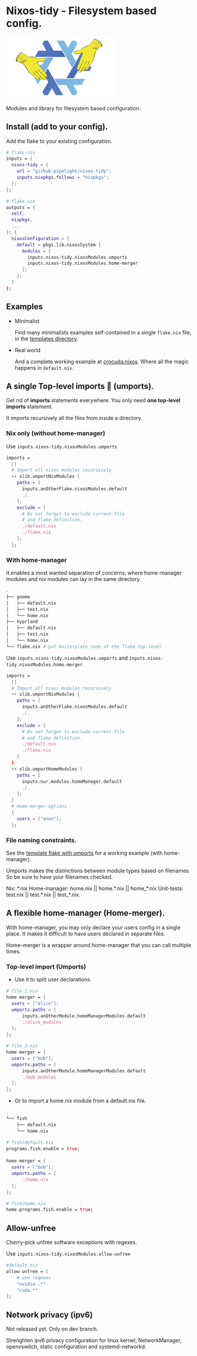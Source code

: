 # Nixos-tidy - Filesystem based config.

<img src="./public/images/nixos-tidy.png" width="300px"/>

Modules and library for filesystem based configuration.

## Install (add to your config).

Add the flake to your existing configuration.

```nix
# flake.nix
inputs = {
  nixos-tidy = {
    url = "github:pipelight/nixos-tidy";
    inputs.nixpkgs.follows = "nixpkgs";
  };
};
```

```nix
# flake.nix
outputs = {
  self,
  nixpkgs,
  ...
}: {
  nixosConfiguration = {
    default = pkgs.lib.nixosSystem {
      modules = [
        inputs.nixos-tidy.nixosModules.umports
        inputs.nixos-tidy.nixosModules.home-merger
      ];
    };
  }
};
```

## Examples

- Minimalist

  Find many minimalists examples self-contained in a single `flake.nix` file,
  in the [templates directory](https://github.com/pipelight/nixos-tidy/blob/master/templates/).

- Real world

  And a complete working example at [crocuda.nixos](https://github.com/pipelight/crocuda.nixos).
  Where all the magic happens in `default.nix`.

## A single Top-level imports 🤌 (umports).

Get rid of **imports** statements everywhere.
You only need **one top-level imports** statement.

It imports recursively all the files from inside a directory.

### Nix only (without home-manager)

Use `inputs.nixos-tidy.nixosModules.umports`

```nix
imports =
  []
  # Import all nixos modules recursively
  ++ slib.umportNixModules {
    paths = [
      inputs.anOtherFlake.nixosModules.default
      ./.
    ];
    exclude = [
      # Do not forget to exclude current file
      # and flake definition.
      ./default.nix
      ./flake.nix
    ];
  };
```

### With home-manager

It enables a most wanted separation of concerns,
where home-manager modules and nix modules
can lay in the same directory.

```sh
.
├── gnome
│   ├── default.nix
│   ├── test.nix
│   └── home.nix
├── hyprland
│   ├── default.nix
│   ├── test.nix
│   └── home.nix
└── flake.nix # put boilerplate code at the flake top-level.
```

Use `inputs.nixos-tidy.nixosModules.umports`
and `inputs.nixos-tidy.nixosModules.home-merger`.

```nix
imports =
  []
  # Import all nixos modules recursively
  ++ slib.umportNixModules {
    paths = [
      inputs.anOtherFlake.nixosModules.default
      ./.
    ];
    exclude = [
      # Do not forget to exclude current file
      # and flake definition.
      ./default.nix
      ./flake.nix
    ]
  }
  ++ slib.umportHomeModules {
    paths = [
      inputs.nur.modules.homeManager.default
      ./.
    ];
  }
  # Home-merger options
  {
    users = ["anon"];
  };
```

### File naming constraints.

See the [template flake with umports](https://github.com/pipelight/nixos-tidy/blob/master/templates/umports/flake.nix) for a working example (with home-manager).

Umports makes the distinctions between module types based on
filenames.
So be sure to have your filenames checked.

Nix: \*.nix
Home-manager: home.nix || home.\*.nix || home\_\*.nix
Unit-tests: test.nix || test.\*.nix || test\_\*.nix.

## A flexible home-manager (Home-merger).

With home-manager, you may only declare your users config in a single place.
It makes it difficult to have users declared in separate files.

Home-merger is a wrapper around home-manager that you can call multiple times.

### Top-level import (Umports)

- Use it to split user declarations.

```nix
# file_1.nix
home-merger = {
  users = ["alice"];
  umports.paths = [
      inputs.anOtherModule.homeManagerModules.default
      ./alice_modules
  ];
};
```

```nix
# file_2.nix
home-merger = {
  users = ["bob"];
  umports.paths = [
      inputs.anOtherModule.homeManagerModules.default
      ./bob_modules
  ];
};
```

- Or to import a home.nix module from a default.nix file.

```sh
.
└── fish
    ├── default.nix
    └── home.nix
```

```nix
# fish/default.nix
programs.fish.enable = true;

home-merger = {
  users = ["bob"];
  umports.paths = [
      ./home.nix
  ];
};
```

```nix
# fish/home.nix
home.programs.fish.enable = true;
```

## Allow-unfree

Cherry-pick unfree software exceptions with regexes.

Use `inputs.nixos-tidy.nixosModules.allow-unfree`

```nix
#default.nix
allow-unfree = [
    # use regexes
    "nvidia-.*"
    "cuda.*"
];
```

## Network privacy (ipv6)

Not released yet.
Only on dev branch.

Strenghten ipv6 privacy configuration for
linux kernel,
NetworkManager,
openvswitch,
static configuration
and systemd-networkd.
